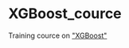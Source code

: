 # XGBoost_cource
Training cource on ["XGBoost"](https://www.machinelearningmastery.ru/xgboost-python-mini-course/)
